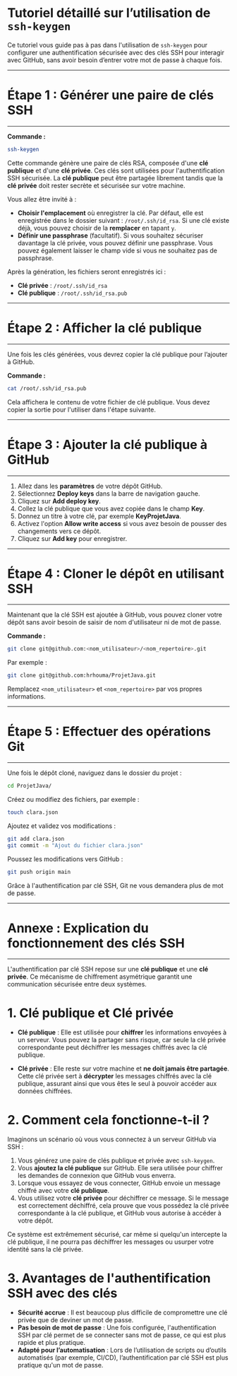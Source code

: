 # Tutoriel détaillé sur l’utilisation de `ssh-keygen`

Ce tutoriel vous guide pas à pas dans l'utilisation de `ssh-keygen` pour configurer une authentification sécurisée avec des clés SSH pour interagir avec GitHub, sans avoir besoin d’entrer votre mot de passe à chaque fois.

--------
# Étape 1 : Générer une paire de clés SSH
--------

**Commande :**
```bash
ssh-keygen
```
Cette commande génère une paire de clés RSA, composée d'une **clé publique** et d'une **clé privée**. Ces clés sont utilisées pour l'authentification SSH sécurisée. La **clé publique** peut être partagée librement tandis que la **clé privée** doit rester secrète et sécurisée sur votre machine.

Vous allez être invité à :
- **Choisir l'emplacement** où enregistrer la clé. Par défaut, elle est enregistrée dans le dossier suivant : `/root/.ssh/id_rsa`. Si une clé existe déjà, vous pouvez choisir de la **remplacer** en tapant `y`.
- **Définir une passphrase** (facultatif). Si vous souhaitez sécuriser davantage la clé privée, vous pouvez définir une passphrase. Vous pouvez également laisser le champ vide si vous ne souhaitez pas de passphrase.

Après la génération, les fichiers seront enregistrés ici :
- **Clé privée** : `/root/.ssh/id_rsa`
- **Clé publique** : `/root/.ssh/id_rsa.pub`

--------
# Étape 2 : Afficher la clé publique
--------

Une fois les clés générées, vous devrez copier la clé publique pour l’ajouter à GitHub.

**Commande :**
```bash
cat /root/.ssh/id_rsa.pub
```
Cela affichera le contenu de votre fichier de clé publique. Vous devez copier la sortie pour l'utiliser dans l'étape suivante.


--------
# Étape 3 : Ajouter la clé publique à GitHub
--------

1. Allez dans les **paramètres** de votre dépôt GitHub.
2. Sélectionnez **Deploy keys** dans la barre de navigation gauche.
3. Cliquez sur **Add deploy key**.
4. Collez la clé publique que vous avez copiée dans le champ **Key**.
5. Donnez un titre à votre clé, par exemple **KeyProjetJava**.
6. Activez l'option **Allow write access** si vous avez besoin de pousser des changements vers ce dépôt.
7. Cliquez sur **Add key** pour enregistrer.

--------
# Étape 4 : Cloner le dépôt en utilisant SSH
--------

Maintenant que la clé SSH est ajoutée à GitHub, vous pouvez cloner votre dépôt sans avoir besoin de saisir de nom d'utilisateur ni de mot de passe.

**Commande :**
```bash
git clone git@github.com:<nom_utilisateur>/<nom_repertoire>.git
```
Par exemple :
```bash
git clone git@github.com:hrhouma/ProjetJava.git
```
Remplacez `<nom_utilisateur>` et `<nom_repertoire>` par vos propres informations.

--------
# Étape 5 : Effectuer des opérations Git
--------

Une fois le dépôt cloné, naviguez dans le dossier du projet :
```bash
cd ProjetJava/
```

Créez ou modifiez des fichiers, par exemple :
```bash
touch clara.json
```

Ajoutez et validez vos modifications :
```bash
git add clara.json
git commit -m "Ajout du fichier clara.json"
```

Poussez les modifications vers GitHub :
```bash
git push origin main
```
Grâce à l'authentification par clé SSH, Git ne vous demandera plus de mot de passe.

---
# Annexe : Explication du fonctionnement des clés SSH
--------
L'authentification par clé SSH repose sur une **clé publique** et une **clé privée**. Ce mécanisme de chiffrement asymétrique garantit une communication sécurisée entre deux systèmes.

# 1. **Clé publique** et **Clé privée**

- **Clé publique** : Elle est utilisée pour **chiffrer** les informations envoyées à un serveur. Vous pouvez la partager sans risque, car seule la clé privée correspondante peut déchiffrer les messages chiffrés avec la clé publique.
  
- **Clé privée** : Elle reste sur votre machine et **ne doit jamais être partagée**. Cette clé privée sert à **décrypter** les messages chiffrés avec la clé publique, assurant ainsi que vous êtes le seul à pouvoir accéder aux données chiffrées.

# 2. **Comment cela fonctionne-t-il ?**

Imaginons un scénario où vous vous connectez à un serveur GitHub via SSH :

1. Vous générez une paire de clés publique et privée avec `ssh-keygen`.
2. Vous **ajoutez la clé publique** sur GitHub. Elle sera utilisée pour chiffrer les demandes de connexion que GitHub vous enverra.
3. Lorsque vous essayez de vous connecter, GitHub envoie un message chiffré avec votre **clé publique**.
4. Vous utilisez votre **clé privée** pour déchiffrer ce message. Si le message est correctement déchiffré, cela prouve que vous possédez la clé privée correspondante à la clé publique, et GitHub vous autorise à accéder à votre dépôt.

Ce système est extrêmement sécurisé, car même si quelqu'un intercepte la clé publique, il ne pourra pas déchiffrer les messages ou usurper votre identité sans la clé privée.

# 3. **Avantages de l'authentification SSH avec des clés**

- **Sécurité accrue** : Il est beaucoup plus difficile de compromettre une clé privée que de deviner un mot de passe.
- **Pas besoin de mot de passe** : Une fois configurée, l'authentification SSH par clé permet de se connecter sans mot de passe, ce qui est plus rapide et plus pratique.
- **Adapté pour l’automatisation** : Lors de l’utilisation de scripts ou d’outils automatisés (par exemple, CI/CD), l’authentification par clé SSH est plus pratique qu'un mot de passe.

